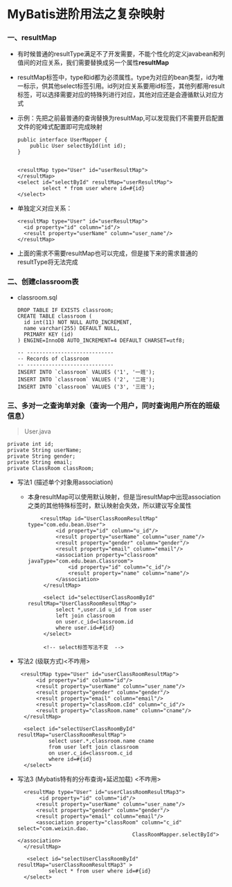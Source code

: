 # MyBatis进阶用法之复杂映射

### 一、resultMap

* 有时候普通的resultType满足不了开发需要，不能个性化的定义javabean和列值间的对应关系，我们需要替换成另一个属性**resultMap**

* resultMap标签中，type和id都为必须属性。type为对应的bean类型，id为唯一标示，供其他select标签引用。id列对应关系要用id标签，其他列都用result标签，可以选择需要对应的特殊列进行对应，其他对应还是会遵循默认对应方式

* 示例：先把之前最普通的查询替换为resultMap,可以发现我们不需要开启配置文件的驼峰式配置即可完成映射

      public interface UserMapper {
          public User selectById(int id);
      }
      

      <resultMap type="User" id="userResultMap">
      </resultMap>
      <select id="selectById" resultMap="userResultMap">
              select * from user where id=#{id}
      </select>

* 单独定义对应关系：

      <resultMap type="User" id="userResultMap">
        <id property="id" column="id"/>
        <result property="userName" column="user_name"/>
      </resultMap>

* 上面的需求不需要resultMap也可以完成，但是接下来的需求普通的resultType将无法完成

### 二、创建classroom表

* classroom.sql

      DROP TABLE IF EXISTS classroom;
      CREATE TABLE classroom (
        id int(11) NOT NULL AUTO_INCREMENT,
        name varchar(255) DEFAULT NULL,
        PRIMARY KEY (id)
      ) ENGINE=InnoDB AUTO_INCREMENT=4 DEFAULT CHARSET=utf8;

      -- ----------------------------
      -- Records of classroom
      -- ----------------------------
      INSERT INTO `classroom` VALUES ('1', '一班');
      INSERT INTO `classroom` VALUES ('2', '二班');
      INSERT INTO `classroom` VALUES ('3', '三班');

### 三、多对一之查询单对象（查询一个用户，同时查询用户所在的班级信息）

> User.java

    private int id;
    private String userName;
    private String gender;
    private String email;
    private ClassRoom classRoom;

* 写法1 (描述单个对象用association)

     * 本身resultMap可以使用默认映射，但是当resultMap中出现association之类的其他特殊标签时，默认映射会失效，所以建议写全属性

               <resultMap id="UserClassRoomResultMap" type="com.edu.bean.User">
                    <id property="id" column="u_id"/>
                    <result property="userName" column="user_name"/>
                    <result property="gender" column="gender"/>
                    <result property="email" column="email"/>
                    <association property="classroom" javaType="com.edu.bean.Classroom">
                        <id property="id" column="c_id"/>
                        <result property="name" column="name"/>
                    </association>
                </resultMap>

                <select id="selectUserClassRoomById" resultMap="UserClassRoomResultMap">
                    select *,user.id u_id from user
                    left join classroom
                    on user.c_id=classroom.id
                    where user.id=#{id}
                </select>

                <!-- select标签写法不变  -->

* 写法2 (级联方式)<不咋用>

       <resultMap type="User" id="userClassRoomResultMap">
            <id property="id" column="id"/>
            <result property="userName" column="user_name"/>
            <result property="gender" column="gender"/>
            <result property="email" column="email"/>
            <result property="classRoom.cId" column="c_id"/>
            <result property="classRoom.name" column="cname"/>
        </resultMap>

        <select id="selectUserClassRoomById" resultMap="userClassRoomResultMap">
                select user.*,classroom.name cname
                from user left join classroom
                on user.c_id=classroom.c_id
                where id=#{id}
        </select>

* 写法3 (Mybatis特有的分布查询+延迟加载) <不咋用>

        <resultMap type="User" id="userClassRoomResultMap3">
             <id property="id" column="id"/>
            <result property="userName" column="user_name"/>
            <result property="gender" column="gender"/>
            <result property="email" column="email"/>
            <association property="classRoom" column="c_id" select="com.weixin.dao.
                                           ClassRoomMapper.selectById"></association>
        </resultMap>

         <select id="selectUserClassRoomById" resultMap="userClassRoomResultMap3" >
                select * from user where id=#{id}
        </select>












